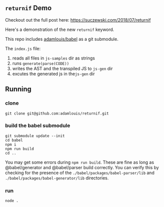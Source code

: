 ## `returnif` Demo

Checkout out the full post here: <a target="_blank" href="https://suczewski.com/2018/07/returnif">https://suczewski.com/2018/07/returnif</a>

Here's a demonstration of the new `returnif` keyword.

This repo includes <a target="_blank" href="https://github.com/adamlouis/babel/pull/4">adamlouis/babel</a> as a git submodule.

The `index.js` file:

1. reads all files in `js-samples` dir as strings
2. runs `generate(parse(CODE))`
3. writes the AST and the transpiled JS to `js-gen` dir
3. excutes the generated js in the`js-gen` dir

## Running

### clone

```
git clone git@github.com:adamlouis/returnif.git
```

### build the babel submodule

```
git submodule update --init
cd babel
npm i
npm run build
cd ..
```

You may get some errors during `npm run build`. These are fine as long as @babel/generator and @babel/parser build correctly. You can verify this by checking for the presence of the `./babel/packages/babel-parser/lib` and `./babel/packages/babel-generator/lib` directories.

### run

```
node .
```